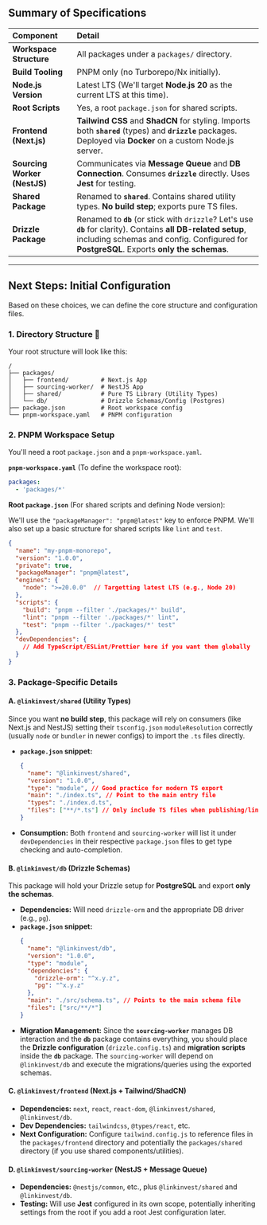 
## Summary of Specifications

| Component | Detail |
| :--- | :--- |
| **Workspace Structure** | All packages under a `packages/` directory. |
| **Build Tooling** | PNPM only (no Turborepo/Nx initially). |
| **Node.js Version** | Latest LTS (We'll target **Node.js 20** as the current LTS at this time). |
| **Root Scripts** | Yes, a root `package.json` for shared scripts. |
| **Frontend (Next.js)** | **Tailwind CSS** and **ShadCN** for styling. Imports both **`shared`** (types) and **`drizzle`** packages. Deployed via **Docker** on a custom Node.js server. |
| **Sourcing Worker (NestJS)** | Communicates via **Message Queue** and **DB Connection**. Consumes **`drizzle`** directly. Uses **Jest** for testing. |
| **Shared Package** | Renamed to **`shared`**. Contains shared utility types. **No build step**; exports pure TS files. |
| **Drizzle Package** | Renamed to **`db`** (or stick with `drizzle`? Let's use **`db`** for clarity). Contains **all DB-related setup**, including schemas and config. Configured for **PostgreSQL**. Exports **only the schemas**. |

-----

## Next Steps: Initial Configuration

Based on these choices, we can define the core structure and configuration files.

### 1\. Directory Structure 📂

Your root structure will look like this:

```
/
├── packages/
│   ├── frontend/         # Next.js App
│   ├── sourcing-worker/  # NestJS App
│   ├── shared/           # Pure TS Library (Utility Types)
│   └── db/               # Drizzle Schemas/Config (Postgres)
├── package.json          # Root workspace config
└── pnpm-workspace.yaml   # PNPM configuration
```

### 2\. PNPM Workspace Setup

You'll need a root `package.json` and a `pnpm-workspace.yaml`.

**`pnpm-workspace.yaml`** (To define the workspace root):

```yaml
packages:
  - 'packages/*'
```

**Root `package.json`** (For shared scripts and defining Node version):

We'll use the `"packageManager": "pnpm@latest"` key to enforce PNPM. We'll also set up a basic structure for shared scripts like `lint` and `test`.

```json
{
  "name": "my-pnpm-monorepo",
  "version": "1.0.0",
  "private": true,
  "packageManager": "pnpm@latest",
  "engines": {
    "node": ">=20.0.0"  // Targetting latest LTS (e.g., Node 20)
  },
  "scripts": {
    "build": "pnpm --filter './packages/*' build",
    "lint": "pnpm --filter './packages/*' lint",
    "test": "pnpm --filter './packages/*' test"
  },
  "devDependencies": {
    // Add TypeScript/ESLint/Prettier here if you want them globally
  }
}
```

### 3\. Package-Specific Details

#### A. `@linkinvest/shared` (Utility Types)

Since you want **no build step**, this package will rely on consumers (like Next.js and NestJS) setting their `tsconfig.json` `moduleResolution` correctly (usually `node` or `bundler` in newer configs) to import the `.ts` files directly.

  * **`package.json` snippet:**
    ```json
    {
      "name": "@linkinvest/shared",
      "version": "1.0.0",
      "type": "module", // Good practice for modern TS export
      "main": "./index.ts", // Point to the main entry file
      "types": "./index.d.ts",
      "files": ["**/*.ts"] // Only include TS files when publishing/linking
    }
    ```
  * **Consumption:** Both `frontend` and `sourcing-worker` will list it under `devDependencies` in their respective `package.json` files to get type checking and auto-completion.

#### B. `@linkinvest/db` (Drizzle Schemas)

This package will hold your Drizzle setup for **PostgreSQL** and export **only the schemas**.

  * **Dependencies:** Will need `drizzle-orm` and the appropriate DB driver (e.g., `pg`).
  * **`package.json` snippet:**
    ```json
    {
      "name": "@linkinvest/db",
      "version": "1.0.0",
      "type": "module",
      "dependencies": {
        "drizzle-orm": "^x.y.z",
        "pg": "^x.y.z"
      },
      "main": "./src/schema.ts", // Points to the main schema file
      "files": ["src/**/*"]
    }
    ```
  * **Migration Management:** Since the **`sourcing-worker`** manages DB interaction and the **`db`** package contains everything, you should place the **Drizzle configuration** (`drizzle.config.ts`) and **migration scripts** inside the **`db`** package. The `sourcing-worker` will depend on `@linkinvest/db` and execute the migrations/queries using the exported schemas.

#### C. `@linkinvest/frontend` (Next.js + Tailwind/ShadCN)

  * **Dependencies:** `next`, `react`, `react-dom`, `@linkinvest/shared`, `@linkinvest/db`.
  * **Dev Dependencies:** `tailwindcss`, `@types/react`, etc.
  * **Next Configuration:** Configure `tailwind.config.js` to reference files in the `packages/frontend` directory and potentially the `packages/shared` directory (if you use shared components/utilities).

#### D. `@linkinvest/sourcing-worker` (NestJS + Message Queue)

  * **Dependencies:** `@nestjs/common`, etc., plus `@linkinvest/shared` and `@linkinvest/db`.
  * **Testing:** Will use **Jest** configured in its own scope, potentially inheriting settings from the root if you add a root Jest configuration later.
